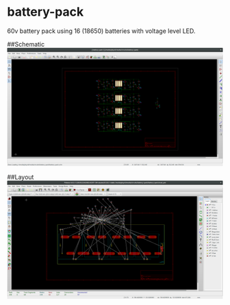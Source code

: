 # battery-pack
60v battery pack using 16 (18650) batteries with voltage level LED.

##Schematic
![Alt text](https://github.com/physiii/battery-pack/blob/master/screenshots/schematic.png "Devices")

##Layout
![Alt text](https://github.com/physiii/battery-pack/blob/master/screenshots/layout.png "Dashboard")

